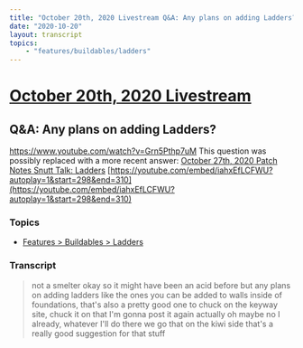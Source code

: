 ```yaml
---
title: "October 20th, 2020 Livestream Q&A: Any plans on adding Ladders?"
date: "2020-10-20"
layout: transcript
topics:
    - "features/buildables/ladders"
---
```

# [October 20th, 2020 Livestream](../2020-10-20.md)
## Q&A: Any plans on adding Ladders?
https://www.youtube.com/watch?v=Grn5Pthp7uM
This question was possibly replaced with a more recent answer: [October 27th, 2020 Patch Notes Snutt Talk: Ladders](./yt-iahxEfLCFWU,298.3981,309.309.md) [https://youtube.com/embed/iahxEfLCFWU?autoplay=1&start=298&end=310](https://youtube.com/embed/iahxEfLCFWU?autoplay=1&start=298&end=310)


### Topics
* [Features > Buildables > Ladders](../topics/features/buildables/ladders.md)

### Transcript

> not a smelter okay so it might have been an acid before but any plans on adding ladders like the ones you can be added to walls inside of foundations, that's also a pretty good one to chuck on the keyway site, chuck it on that I'm gonna post it again actually oh maybe no I already, whatever I'll do there we go that on the kiwi side that's a really good suggestion for that stuff
